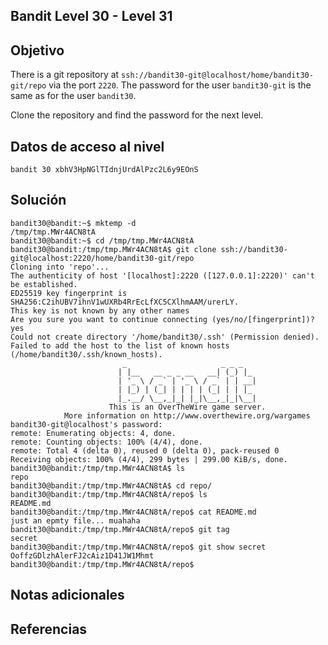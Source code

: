 ## Bandit Level 30 - Level 31

## Objetivo
There is a git repository at `ssh://bandit30-git@localhost/home/bandit30-git/repo` via the port `2220`. The password for the user `bandit30-git` is the same as for the user `bandit30`.

Clone the repository and find the password for the next level.
## Datos de acceso al nivel
```
bandit 30 xbhV3HpNGlTIdnjUrdAlPzc2L6y9EOnS
```
## Solución
```
bandit30@bandit:~$ mktemp -d
/tmp/tmp.MWr4ACN8tA
bandit30@bandit:~$ cd /tmp/tmp.MWr4ACN8tA
bandit30@bandit:/tmp/tmp.MWr4ACN8tA$ git clone ssh://bandit30-git@localhost:2220/home/bandit30-git/repo
Cloning into 'repo'...
The authenticity of host '[localhost]:2220 ([127.0.0.1]:2220)' can't be established.
ED25519 key fingerprint is SHA256:C2ihUBV7ihnV1wUXRb4RrEcLfXC5CXlhmAAM/urerLY.
This key is not known by any other names
Are you sure you want to continue connecting (yes/no/[fingerprint])? yes
Could not create directory '/home/bandit30/.ssh' (Permission denied).
Failed to add the host to the list of known hosts (/home/bandit30/.ssh/known_hosts).
                         _                     _ _ _
                        | |__   __ _ _ __   __| (_) |_
                        | '_ \ / _` | '_ \ / _` | | __|
                        | |_) | (_| | | | | (_| | | |_
                        |_.__/ \__,_|_| |_|\__,_|_|\__|
                      This is an OverTheWire game server.
            More information on http://www.overthewire.org/wargames
bandit30-git@localhost's password:
remote: Enumerating objects: 4, done.
remote: Counting objects: 100% (4/4), done.
remote: Total 4 (delta 0), reused 0 (delta 0), pack-reused 0
Receiving objects: 100% (4/4), 299 bytes | 299.00 KiB/s, done.
bandit30@bandit:/tmp/tmp.MWr4ACN8tA$ ls
repo
bandit30@bandit:/tmp/tmp.MWr4ACN8tA$ cd repo/
bandit30@bandit:/tmp/tmp.MWr4ACN8tA/repo$ ls
README.md
bandit30@bandit:/tmp/tmp.MWr4ACN8tA/repo$ cat README.md
just an epmty file... muahaha
bandit30@bandit:/tmp/tmp.MWr4ACN8tA/repo$ git tag
secret
bandit30@bandit:/tmp/tmp.MWr4ACN8tA/repo$ git show secret
OoffzGDlzhAlerFJ2cAiz1D41JW1Mhmt
bandit30@bandit:/tmp/tmp.MWr4ACN8tA/repo$
```
## Notas adicionales
## Referencias